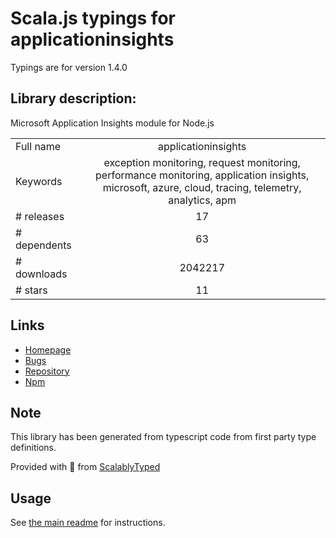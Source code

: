
# Scala.js typings for applicationinsights

Typings are for version 1.4.0

## Library description:
Microsoft Application Insights module for Node.js

|                    |                 |
| ------------------ | :-------------: |
| Full name          | applicationinsights |
| Keywords           | exception monitoring, request monitoring, performance monitoring, application insights, microsoft, azure, cloud, tracing, telemetry, analytics, apm |
| # releases         | 17 |
| # dependents       | 63 |
| # downloads        | 2042217 |
| # stars            | 11 |

## Links
- [Homepage](https://github.com/Microsoft/ApplicationInsights-node.js#readme)
- [Bugs](https://github.com/Microsoft/ApplicationInsights-node.js/issues)
- [Repository](https://github.com/Microsoft/ApplicationInsights-node.js)
- [Npm](https://www.npmjs.com/package/applicationinsights)
    


## Note
This library has been generated from typescript code from first party type definitions.

Provided with :purple_heart: from [ScalablyTyped](https://github.com/oyvindberg/ScalablyTyped)

## Usage
See [the main readme](../../readme.md) for instructions.


